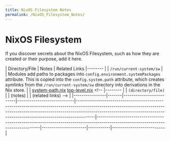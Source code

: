 ```yaml
---
title: NixOS Filesystem Notes
permalink: /NixOS_Filesystem_Notes/
---
```


NixOS Filesystem
================

If you discover secrets about the NixOS Filesystem, such as how they are created or their purpose, add it here.

| Directory/File | Notes | Related Links |-------- | | `/run/current-system/sw` | | Modules add paths to packages into `config.environment.systemPackages` attribute. This is copied into the `config.system.path` attribute, which creates symlinks from the `/run/current-system/sw` directory into derivations in the Nix store. | | [system-path.nix](https://github.com/NixOS/nixpkgs/blob/master/nixos/modules/config/system-path.nix)
                                                                                                                                                                                                                                                                                                                                      [top-level.nix](https://github.com/NixOS/nixpkgs/blob/master/nixos/modules/system/activation/top-level.nix) &lt;!-- |--------  | | `(directory/file)` | | (notes) | | (related links) --&gt; |
|----------------|-------|-------------------------|----------------------------|---------------------------------------------------------------------------------------------------------------------------------------------------------------------------------------------------------------------------------------------------|--------------------------------------------------------------------------------------------------------------------------------|----------------------|-----------|--------------------------|

